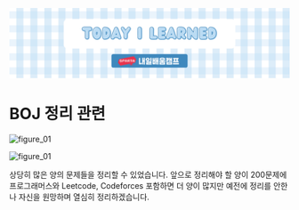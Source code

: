 ![footer](../.resources/footer/28.png)

# BOJ 정리 관련

![figure_01](../.resources/.png)

![figure_01](../.resources/.png)

상당히 많은 양의 문제들을 정리할 수 있었습니다. 앞으로 정리해야 할 양이 200문제에 프로그래머스와 Leetcode, Codeforces 포함하면 더 양이 많지만 예전에 정리를 안한 나 자신을 원망하며 열심히 정리하겠습니다.
